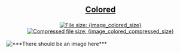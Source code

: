 <h2><p align="center"><a href="{image_colored_path}" title="View & Download {image_colored_name}">Colored</a></p></h2>
<div class="badges" align="center">
	<a href="{image_colored_path}" target="_blank" title="File size">
		<img alt="File size: {image_colored_size}" src="https://img.shields.io/static/v1?cacheSeconds=10800&style=flat&label=File%20size&message={image_colored_size_url}&color=0aa">
	</a>
	<a href="./src/{image_colored_compressed_path}" target="_blank" title="File size">
		<img alt="Compressed file size: {image_colored_compressed_size}" src="https://img.shields.io/static/v1?cacheSeconds=10800&style=flat&label=Compressed&message={image_colored_compressed_size_url}&color=bb0">
	</a>
</div>
<div>
	<br>
	<img src="{image_colored_path}" alt="***There should be an image here***" title="{image_colored_name}">
	<br>
</div>